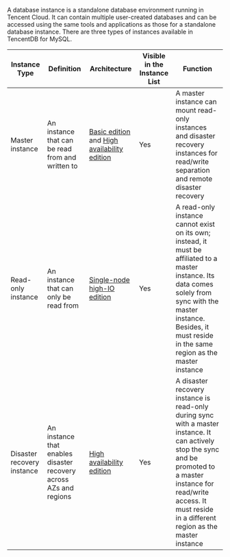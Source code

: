 A database instance is a standalone database environment running in Tencent Cloud. It can contain multiple user-created databases and can be accessed using the same tools and applications as those for a standalone database instance. There are three types of instances available in TencentDB for MySQL.

| Instance Type | Definition         | Architecture                  | Visible in the Instance List | Function                         |
| -------- | --------------- | -------------------- | ------------------ | ------------------------------ |
| Master instance   | An instance that can be read from and written to                     | [Basic edition](https://intl.cloud.tencent.com/document/product/236/17136#jichuban) and [High availability edition](https://intl.cloud.tencent.com/document/product/236/17136#gaokeyongban)  | Yes                 | A master instance can mount read-only instances and disaster recovery instances for read/write separation and remote disaster recovery   |
| Read-only instance | An instance that can only be read from                 | [Single-node high-IO edition](https://intl.cloud.tencent.com/document/product/236/17136#danjiedian) | Yes                 | A read-only instance cannot exist on its own; instead, it must be affiliated to a master instance. Its data comes solely from sync with the master instance. Besides, it must reside in the same region as the master instance |
| Disaster recovery instance | An instance that enables disaster recovery across AZs and regions | [High availability edition](https://intl.cloud.tencent.com/document/product/236/17136#gaokeyongban) | Yes                 | A disaster recovery instance is read-only during sync with a master instance. It can actively stop the sync and be promoted to a master instance for read/write access. It must reside in a different region as the master instance |


